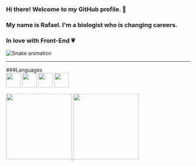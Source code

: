 ### Hi there! Welcome to my GitHub profile. 👋
### My name is Rafael. I'm a biologist who is changing careers.
### In love with Front-End 💗

<!--
**rafaelorvalle/rafaelorvalle** is a ✨ _special_ ✨ repository because its `README.md` (this file) appears on your GitHub profile.

Here are some ideas to get you started:

- 🔭 I’m currently working on ...
- 🌱 I’m currently learning ...
- 👯 I’m looking to collaborate on ...
- 🤔 I’m looking for help with ...
- 💬 Ask me about ...
- 📫 How to reach me: ...
- 😄 Pronouns: ...
- ⚡ Fun fact: ...
-->

![Snake animation](https://github.com/rafaelorvalle/rafaelorvalle/blob/output/github-contribution-grid-snake.svg)

<hr>

###Languages <br>
<img src="https://cdn.jsdelivr.net/gh/devicons/devicon/icons/html5/html5-original-wordmark.svg" width="40" height="40"/> <img src="https://cdn.jsdelivr.net/gh/devicons/devicon/icons/css3/css3-original-wordmark.svg" width="40" height="40"/> <img src="https://cdn.jsdelivr.net/gh/devicons/devicon/icons/javascript/javascript-original.svg" width="40" height="40"/> <img src="https://cdn.jsdelivr.net/gh/devicons/devicon/icons/python/python-original-wordmark.svg" width="40" height="40"/>

<div>
<a href="https://github.com/rafaelorvalle">
<img height="180em" src="https://github-readme-stats.vercel.app/api/top-langs/?username=rafaelorvalle&layout=compact&langs_count=7&theme=ocean_dark"/>
<img height="180em" src="https://github-readme-stats.vercel.app/api?username=rafaelorvalle&show_icons=true&theme=ocean_dark&include_all_commits=true&count_private=true"/>
</div>
          
          
          
          
